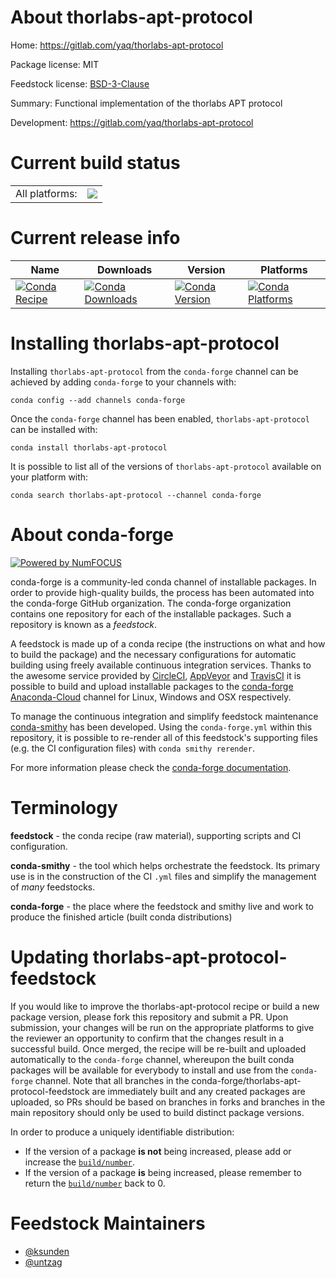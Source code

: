 About thorlabs-apt-protocol
===========================

Home: https://gitlab.com/yaq/thorlabs-apt-protocol

Package license: MIT

Feedstock license: [BSD-3-Clause](https://github.com/conda-forge/thorlabs-apt-protocol-feedstock/blob/master/LICENSE.txt)

Summary: Functional implementation of the thorlabs APT protocol

Development: https://gitlab.com/yaq/thorlabs-apt-protocol

Current build status
====================


<table><tr><td>All platforms:</td>
    <td>
      <a href="https://dev.azure.com/conda-forge/feedstock-builds/_build/latest?definitionId=10389&branchName=master">
        <img src="https://dev.azure.com/conda-forge/feedstock-builds/_apis/build/status/thorlabs-apt-protocol-feedstock?branchName=master">
      </a>
    </td>
  </tr>
</table>

Current release info
====================

| Name | Downloads | Version | Platforms |
| --- | --- | --- | --- |
| [![Conda Recipe](https://img.shields.io/badge/recipe-thorlabs--apt--protocol-green.svg)](https://anaconda.org/conda-forge/thorlabs-apt-protocol) | [![Conda Downloads](https://img.shields.io/conda/dn/conda-forge/thorlabs-apt-protocol.svg)](https://anaconda.org/conda-forge/thorlabs-apt-protocol) | [![Conda Version](https://img.shields.io/conda/vn/conda-forge/thorlabs-apt-protocol.svg)](https://anaconda.org/conda-forge/thorlabs-apt-protocol) | [![Conda Platforms](https://img.shields.io/conda/pn/conda-forge/thorlabs-apt-protocol.svg)](https://anaconda.org/conda-forge/thorlabs-apt-protocol) |

Installing thorlabs-apt-protocol
================================

Installing `thorlabs-apt-protocol` from the `conda-forge` channel can be achieved by adding `conda-forge` to your channels with:

```
conda config --add channels conda-forge
```

Once the `conda-forge` channel has been enabled, `thorlabs-apt-protocol` can be installed with:

```
conda install thorlabs-apt-protocol
```

It is possible to list all of the versions of `thorlabs-apt-protocol` available on your platform with:

```
conda search thorlabs-apt-protocol --channel conda-forge
```


About conda-forge
=================

[![Powered by NumFOCUS](https://img.shields.io/badge/powered%20by-NumFOCUS-orange.svg?style=flat&colorA=E1523D&colorB=007D8A)](http://numfocus.org)

conda-forge is a community-led conda channel of installable packages.
In order to provide high-quality builds, the process has been automated into the
conda-forge GitHub organization. The conda-forge organization contains one repository
for each of the installable packages. Such a repository is known as a *feedstock*.

A feedstock is made up of a conda recipe (the instructions on what and how to build
the package) and the necessary configurations for automatic building using freely
available continuous integration services. Thanks to the awesome service provided by
[CircleCI](https://circleci.com/), [AppVeyor](https://www.appveyor.com/)
and [TravisCI](https://travis-ci.com/) it is possible to build and upload installable
packages to the [conda-forge](https://anaconda.org/conda-forge)
[Anaconda-Cloud](https://anaconda.org/) channel for Linux, Windows and OSX respectively.

To manage the continuous integration and simplify feedstock maintenance
[conda-smithy](https://github.com/conda-forge/conda-smithy) has been developed.
Using the ``conda-forge.yml`` within this repository, it is possible to re-render all of
this feedstock's supporting files (e.g. the CI configuration files) with ``conda smithy rerender``.

For more information please check the [conda-forge documentation](https://conda-forge.org/docs/).

Terminology
===========

**feedstock** - the conda recipe (raw material), supporting scripts and CI configuration.

**conda-smithy** - the tool which helps orchestrate the feedstock.
                   Its primary use is in the construction of the CI ``.yml`` files
                   and simplify the management of *many* feedstocks.

**conda-forge** - the place where the feedstock and smithy live and work to
                  produce the finished article (built conda distributions)


Updating thorlabs-apt-protocol-feedstock
========================================

If you would like to improve the thorlabs-apt-protocol recipe or build a new
package version, please fork this repository and submit a PR. Upon submission,
your changes will be run on the appropriate platforms to give the reviewer an
opportunity to confirm that the changes result in a successful build. Once
merged, the recipe will be re-built and uploaded automatically to the
`conda-forge` channel, whereupon the built conda packages will be available for
everybody to install and use from the `conda-forge` channel.
Note that all branches in the conda-forge/thorlabs-apt-protocol-feedstock are
immediately built and any created packages are uploaded, so PRs should be based
on branches in forks and branches in the main repository should only be used to
build distinct package versions.

In order to produce a uniquely identifiable distribution:
 * If the version of a package **is not** being increased, please add or increase
   the [``build/number``](https://docs.conda.io/projects/conda-build/en/latest/resources/define-metadata.html#build-number-and-string).
 * If the version of a package **is** being increased, please remember to return
   the [``build/number``](https://docs.conda.io/projects/conda-build/en/latest/resources/define-metadata.html#build-number-and-string)
   back to 0.

Feedstock Maintainers
=====================

* [@ksunden](https://github.com/ksunden/)
* [@untzag](https://github.com/untzag/)

